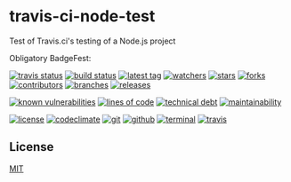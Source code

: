 # travis-ci-node-test
Test of Travis.ci's testing of a Node.js project

Obligatory BadgeFest:

<!-- [![status][status-badge-image]][status-url] -->
[![travis status][travis-status-badge-image]][travis-status-url]
[![build status][build-status-badge-image]][build-status-url]
[![latest tag][latest-tag-badge-image]][latest-tag-url]
[![watchers][watchers-badge-image]][watchers-url]
[![stars][stars-badge-image]][stars-url]
[![forks][forks-badge-image]][forks-url]
[![contributors][contributors-badge-image]][contributors-url]
[![branches][branches-badge-image]][branches-url]
[![releases][releases-badge-image]][releases-url]
<!-- [![repo dependents][repo-dependents-badge-image]][repo-dependents-url] -->
<!-- [![pkg dependents][pkg-dependents-badge-image]][pkg-dependents-url] -->
<!-- [![commits][commits-badge-image]][commits-url]
[![last commit][last-commit-badge-image]][last-commit-url]
[![install size][install-size-badge-image]][install-size-url] -->
[![known vulnerabilities][known-vulnerabilities-badge-image]][known-vulnerabilities-url]
[![lines of code][lines-of-code-badge-image]][lines-of-code-url]
[![technical debt][technical-debt-badge-image]][technical-debt-url]
[![maintainability][maintainability-badge-image]][maintainability-url]
<!-- [![test coverage][test-coverage-badge-image]][test-coverage-url] -->
[![license][license-badge-image]][license-url]
[![codeclimate][codeclimate-badge-image]][codeclimate-url]
[![git][git-badge-image]][git-url]
[![github][github-badge-image]][github-url]
[![terminal][terminal-badge-image]][terminal-url]
[![travis][travis-badge-image]][travis-url]

## License
[MIT](https://choosealicense.com/licenses/mit/)

[status-badge-image]: https://badgen.net/github/status/tom-weatherhead/travis-ci-node-test
[status-url]: https://badgen.net/github/status/tom-weatherhead/travis-ci-node-test
[travis-status-badge-image]: https://badgen.net/travis/tom-weatherhead/travis-ci-node-test
[travis-status-url]: https://badgen.net/travis/tom-weatherhead/travis-ci-node-test
[build-status-badge-image]: https://secure.travis-ci.org/tom-weatherhead/travis-ci-node-test.svg
[build-status-url]: https://travis-ci.org/tom-weatherhead/travis-ci-node-test
[latest-tag-badge-image]: https://badgen.net/github/tag/tom-weatherhead/travis-ci-node-test
[latest-tag-url]: https://github.com/tom-weatherhead/travis-ci-node-test/tags
[watchers-badge-image]: https://badgen.net/github/watchers/tom-weatherhead/travis-ci-node-test
[watchers-url]: https://github.com/tom-weatherhead/travis-ci-node-test/watchers
[stars-badge-image]: https://badgen.net/github/stars/tom-weatherhead/travis-ci-node-test
[stars-url]: https://github.com/tom-weatherhead/travis-ci-node-test/stargazers
[forks-badge-image]: https://badgen.net/github/forks/tom-weatherhead/travis-ci-node-test
[forks-url]: https://github.com/tom-weatherhead/travis-ci-node-test/network/members
[contributors-badge-image]: https://badgen.net/github/contributors/tom-weatherhead/travis-ci-node-test
[contributors-url]: https://badgen.net/github/contributors/tom-weatherhead/travis-ci-node-test
[branches-badge-image]: https://badgen.net/github/branches/tom-weatherhead/travis-ci-node-test
[branches-url]: https://badgen.net/github/branches/tom-weatherhead/travis-ci-node-test
[releases-badge-image]: https://badgen.net/github/releases/tom-weatherhead/travis-ci-node-test
[releases-url]: https://badgen.net/github/releases/tom-weatherhead/travis-ci-node-test
[repo-dependents-badge-image]: https://badgen.net/github/dependents-repo/tom-weatherhead/travis-ci-node-test
[repo-dependents-url]: https://badgen.net/github/dependents-repo/tom-weatherhead/travis-ci-node-test
[pkg-dependents-badge-image]: https://badgen.net/github/dependents-pkg/tom-weatherhead/travis-ci-node-test
[pkg-dependents-url]: https://badgen.net/github/dependents-pkg/tom-weatherhead/travis-ci-node-test
[commits-badge-image]: https://badgen.net/github/commits/tom-weatherhead/travis-ci-node-test
[commits-url]: https://github.com/tom-weatherhead/travis-ci-node-test/commits/master
[last-commit-badge-image]: https://badgen.net/github/last-commit/tom-weatherhead/travis-ci-node-test
[last-commit-url]: https://badgen.net/github/last-commit/tom-weatherhead/travis-ci-node-test
[install-size-badge-image]: https://badgen.net/packagephobia/install/travis-ci-node-test
[install-size-url]: https://badgen.net/packagephobia/install/travis-ci-node-test
[known-vulnerabilities-badge-image]: https://snyk.io/test/github/tom-weatherhead/travis-ci-node-test/badge.svg?targetFile=package.json&package-lock.json
[known-vulnerabilities-url]: https://snyk.io/test/github/tom-weatherhead/travis-ci-node-test?targetFile=package.json&package-lock.json
[lines-of-code-badge-image]: https://badgen.net/codeclimate/loc/tom-weatherhead/travis-ci-node-test
[lines-of-code-url]: https://badgen.net/codeclimate/loc/tom-weatherhead/travis-ci-node-test
[technical-debt-badge-image]: https://badgen.net/codeclimate/tech-debt/tom-weatherhead/travis-ci-node-test
[technical-debt-url]: https://badgen.net/codeclimate/tech-debt/tom-weatherhead/travis-ci-node-test
[maintainability-badge-image]: https://api.codeclimate.com/v1/badges/150ff66f797ccdf1e6a2/maintainability
[maintainability-url]: https://codeclimate.com/github/tom-weatherhead/common-utilities.ts/maintainability
[test-coverage-badge-image]: https://api.codeclimate.com/v1/badges/150ff66f797ccdf1e6a2/test_coverage
[test-coverage-url]: https://codeclimate.com/github/tom-weatherhead/common-utilities.ts/test_coverage
[license-badge-image]: https://img.shields.io/github/license/mashape/apistatus.svg
[license-url]: https://github.com/tom-weatherhead/travis-ci-node-test/blob/master/LICENSE

[codeclimate-badge-image]: https://badgen.net/badge/icon/codeclimate?icon=codeclimate&label
[codeclimate-url]: https://codeclimate.com
[git-badge-image]: https://badgen.net/badge/icon/git?icon=git&label
[git-url]: https://git.com
[github-badge-image]: https://badgen.net/badge/icon/github?icon=github&label
[github-url]: https://github.com
[terminal-badge-image]: https://badgen.net/badge/icon/terminal?icon=terminal&label
[terminal-url]: https://terminal.com
[travis-badge-image]: https://badgen.net/badge/icon/travis?icon=travis&label
[travis-url]: https://travis-ci.com

